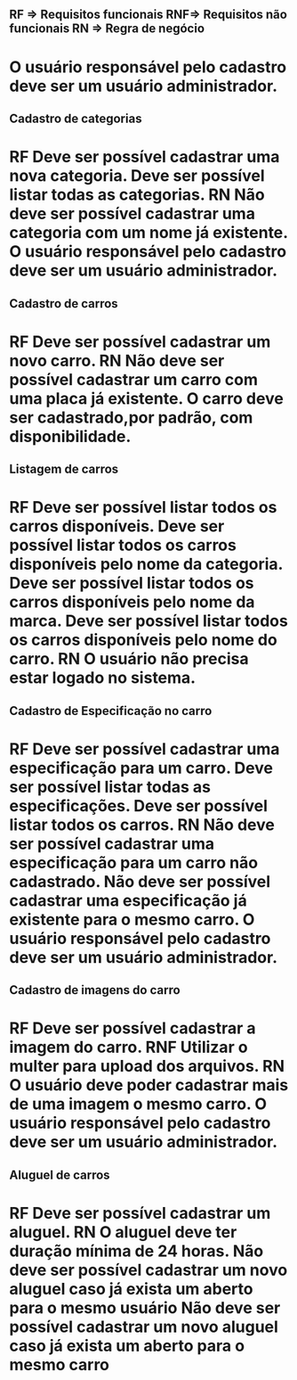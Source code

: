 ## RF => Requisitos funcionais RNF=> Requisitos não funcionais RN => Regra de negócio

# O usuário responsável pelo cadastro deve ser um usuário administrador.

## Cadastro de categorias

# RF Deve ser possível cadastrar uma nova categoria. Deve ser possível listar todas as categorias. RN Não deve ser possível cadastrar uma categoria com um nome já existente. O usuário responsável pelo cadastro deve ser um usuário administrador.

## Cadastro de carros

# RF Deve ser possível cadastrar um novo carro. RN Não deve ser possível cadastrar um carro com uma placa já existente. O carro deve ser cadastrado,por padrão, com disponibilidade.

## Listagem de carros

# RF Deve ser possível listar todos os carros disponíveis. Deve ser possível listar todos os carros disponíveis pelo nome da categoria. Deve ser possível listar todos os carros disponíveis pelo nome da marca. Deve ser possível listar todos os carros disponíveis pelo nome do carro. RN O usuário não precisa estar logado no sistema.

## Cadastro de Especificação no carro

# RF Deve ser possível cadastrar uma especificação para um carro. Deve ser possível listar todas as especificações. Deve ser possível listar todos os carros. RN Não deve ser possível cadastrar uma especificação para um carro não cadastrado. Não deve ser possível cadastrar uma especificação já existente para o mesmo carro. O usuário responsável pelo cadastro deve ser um usuário administrador.

## Cadastro de imagens do carro

# RF Deve ser possível cadastrar a imagem do carro. RNF Utilizar o multer para upload dos arquivos. RN O usuário deve poder cadastrar mais de uma imagem o mesmo carro. O usuário responsável pelo cadastro deve ser um usuário administrador.

## Aluguel de carros

# RF Deve ser possível cadastrar um aluguel. RN O aluguel deve ter duração mínima de 24 horas. Não deve ser possível cadastrar um novo aluguel caso já exista um aberto para o mesmo usuário Não deve ser possível cadastrar um novo aluguel caso já exista um aberto para o mesmo carro
